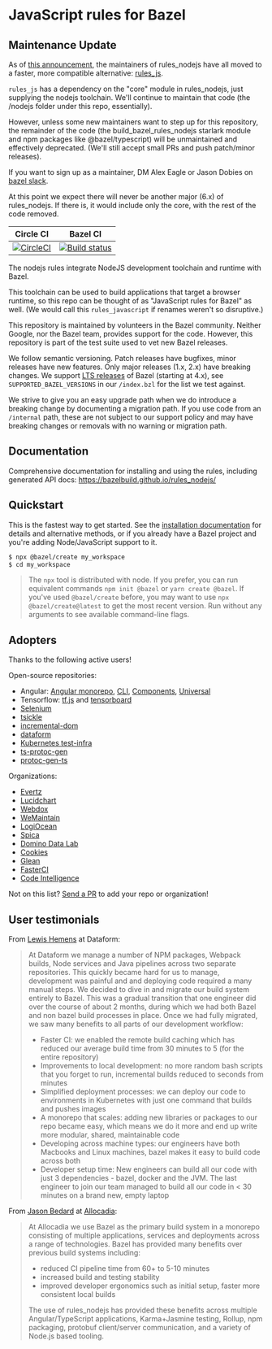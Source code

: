 # JavaScript rules for Bazel

## Maintenance Update

As of [this announcement](https://blog.aspect.dev/rulesjs-launch),
the maintainers of rules_nodejs have all moved to a faster, more compatible alternative:
[rules_js](https://github.com/aspect-build/rules_js/).

`rules_js` has a dependency on the "core" module in rules_nodejs, just supplying the nodejs toolchain.
We'll continue to maintain that code (the /nodejs folder under this repo, essentially).

However, unless some new maintainers want to step up for this repository, the remainder of the code (the build_bazel_rules_nodejs starlark module and npm packages like @bazel/typescript) will be unmaintained and effectively deprecated. (We'll still accept small PRs and push patch/minor releases).

If you want to sign up as a maintainer, DM Alex Eagle or Jason Dobies on [bazel slack](http://slack.bazel.build).

At this point we expect there will never be another major (6.x) of rules_nodejs. If there is, it would include only the core, with the rest of the code removed.



Circle CI | Bazel CI
:---: | :---:
[![CircleCI](https://circleci.com/gh/bazelbuild/rules_nodejs/tree/stable.svg?style=svg)](https://circleci.com/gh/bazelbuild/rules_nodejs/tree/stable) | [![Build status](https://badge.buildkite.com/af1a592b39b11923ef0f523cbb223dd3dbd61629f8bc813c07.svg?branch=stable)](https://buildkite.com/bazel/nodejs-rules-nodejs-postsubmit)

The nodejs rules integrate NodeJS development toolchain and runtime with Bazel.

This toolchain can be used to build applications that target a browser runtime,
so this repo can be thought of as "JavaScript rules for Bazel" as well. (We would call this `rules_javascript` if renames weren't so disruptive.)

This repository is maintained by volunteers in the Bazel community. Neither Google, nor the Bazel team, provides support for the code. However, this repository is part of the test suite used to vet new Bazel releases.

We follow semantic versioning. Patch releases have bugfixes, minor releases have new features. Only major releases (1.x, 2.x) have breaking changes. We support [LTS releases](https://blog.bazel.build/2020/11/10/long-term-support-release.html) of Bazel (starting at 4.x), see `SUPPORTED_BAZEL_VERSIONS` in our `/index.bzl` for the list we test against.

We strive to give you an easy upgrade path when we do introduce a breaking change by documenting a migration path.
If you use code from an `/internal` path, these are not subject to our support policy and may have breaking changes or removals with no warning or migration path.

## Documentation

Comprehensive documentation for installing and using the rules, including generated API docs:
https://bazelbuild.github.io/rules_nodejs/

## Quickstart

This is the fastest way to get started.
See the [installation documentation](https://bazelbuild.github.io/rules_nodejs/install.html) for details and alternative methods, or if you already have a Bazel project and you're adding Node/JavaScript support to it.

```sh
$ npx @bazel/create my_workspace
$ cd my_workspace
```

> The `npx` tool is distributed with node. If you prefer, you can run equivalent commands `npm init @bazel` or `yarn create @bazel`.
> If you've used `@bazel/create` before, you may want to use `npx @bazel/create@latest` to get the most recent version.
> Run without any arguments to see available command-line flags.

## Adopters

Thanks to the following active users!

Open-source repositories:

- Angular: [Angular monorepo](https://github.com/angular/angular), [CLI](https://github.com/angular/angular-cli), [Components](https://github.com/angular/components), [Universal](https://github.com/angular/universal)
- Tensorflow: [tf.js](https://github.com/tensorflow/tfjs) and [tensorboard](https://github.com/tensorflow/tensorboard)
- [Selenium](https://github.com/SeleniumHQ/selenium)
- [tsickle](https://github.com/angular/tsickle)
- [incremental-dom](https://github.com/google/incremental-dom)
- [dataform](https://github.com/dataform-co/dataform)
- [Kubernetes test-infra](https://github.com/kubernetes/test-infra)
- [ts-protoc-gen](https://github.com/improbable-eng/ts-protoc-gen)
- [protoc-gen-ts](https://github.com/thesayyn/protoc-gen-ts)

Organizations:

- [Evertz](https://www.evertz.com)
- [Lucidchart](https://www.lucidchart.com)
- [Webdox](https://www.webdox.cl)
- [WeMaintain](https://www.wemaintain.com)
- [LogiOcean](https://www.logiocean.com)
- [Spica](https://spicaengine.com)
- [Domino Data Lab](https://www.dominodatalab.com/)
- [Cookies](https://cookies.co/)
- [Glean](https://www.glean.com/)
- [FasterCI](https://fasterci.com/)
- [Code Intelligence](https://www.code-intelligence.com/)

Not on this list? [Send a PR](https://github.com/bazelbuild/rules_nodejs/edit/stable/README.md) to add your repo or organization!

## User testimonials

From [Lewis Hemens](https://github.com/lewish) at Dataform:

> At Dataform we manage a number of NPM packages, Webpack builds, Node services and Java pipelines across two separate repositories. This quickly became hard for us to manage, development was painful and and deploying code required a many manual steps. We decided to dive in and migrate our build system entirely to Bazel. This was a gradual transition that one engineer did over the course of about 2 months, during which we had both Bazel and non bazel build processes in place. Once we had fully migrated, we saw many benefits to all parts of our development workflow:
> - Faster CI: we enabled the remote build caching which has reduced our average build time from 30 minutes to 5 (for the entire repository)
> - Improvements to local development: no more random bash scripts that you forget to run, incremental builds reduced to seconds from minutes
> - Simplified deployment processes: we can deploy our code to environments in Kubernetes with just one command that builds and pushes images
> - A monorepo that scales: adding new libraries or packages to our repo became easy, which means we do it more and end up write more modular, shared, maintainable code
> - Developing across machine types: our engineers have both Macbooks and Linux machines, bazel makes it easy to build code across both
> - Developer setup time: New engineers can build all our code with just 3 dependencies - bazel, docker and the JVM. The last engineer to join our team managed to build all our code in < 30 minutes on a brand new, empty laptop

From [Jason Bedard](https://github.com/jbedard) at [Allocadia](https://www.allocadia.com):

> At Allocadia we use Bazel as the primary build system in a monorepo consisting of multiple applications, services and deployments across a range of technologies. Bazel has provided many benefits over previous build systems including:
> - reduced CI pipeline time from 60+ to 5-10 minutes
> - increased build and testing stability
> - improved developer ergonomics such as initial setup, faster more consistent local builds
>
> The use of rules_nodejs has provided these benefits across multiple Angular/TypeScript applications, Karma+Jasmine testing, Rollup, npm packaging, protobuf client/server communication, and a variety of Node.js based tooling.
